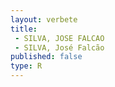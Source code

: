```yaml
---
layout: verbete
title:
 - SILVA, JOSE FALCAO
 - SILVA, José Falcão
published: false
type: R
---
```


